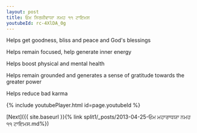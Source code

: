 ```yaml
---
layout: post
title: ਓਮ ਨਿਰਜੀਵਾਯਾ ਨਮਹ ੧੧ ਟਾਇਮਸ
youtubeId: rc-4XlDA_0g
---
```

 
 
Helps get goodness, bliss and peace and God's blessings
 
Helps remain focused, help generate inner energy 
 
Helps boost physical and mental health 
 
Helps remain grounded and generates a sense of gratitude towards the greater power 
 
Helps reduce bad karma
 
 
 
 


{% include youtubePlayer.html id=page.youtubeId %}
 
[Next]({{ site.baseurl }}{% link  split1/_posts/2013-04-25-ਓਮ ਮਹਾਰਾਧਯਾ ਨਮਹ ੧੧ ਟਾਇਮਸ.md%})
 
